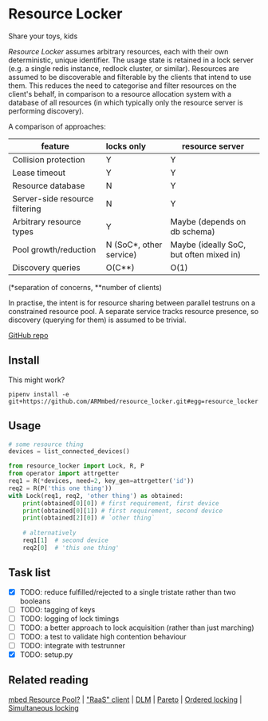 # Resource Locker
Share your toys, kids

_Resource Locker_ assumes arbitrary resources, each with their own deterministic, unique identifier.
The usage state is retained in a lock server (e.g. a single redis instance, redlock cluster, or similar).
Resources are assumed to be discoverable and filterable by the clients that intend to use them.
This reduces the need to categorise and filter resources on the client's behalf, in comparison to
a resource allocation system with a database of all resources (in which typically only the resource
server is performing discovery).

A comparison of approaches:

| feature | locks only | resource server |
|-|:-|-|
| Collision protection | Y | Y |
| Lease timeout | Y | Y |
| Resource database | N | Y |
| Server-side resource filtering | N | Y |
| Arbitrary resource types | Y | Maybe (depends on db schema) |
| Pool growth/reduction | N (SoC*, other service) | Maybe (ideally SoC, but often mixed in) |
| Discovery queries | O(C**) | O(1) |

(*separation of concerns, **number of clients)

In practise, the intent is for resource sharing between parallel testruns on a constrained resource pool.
A separate service tracks resource presence, so discovery (querying for them) is assumed to be trivial. 

[GitHub repo](https://github.com/ARMmbed/resource_locker)

## Install
This might work?

`pipenv install -e git+https://github.com/ARMmbed/resource_locker.git#egg=resource_locker`

## Usage

```python
# some resource thing
devices = list_connected_devices()

from resource_locker import Lock, R, P
from operator import attrgetter
req1 = R(*devices, need=2, key_gen=attrgetter('id'))
req2 = R(P('this one thing'))
with Lock(req1, req2, 'other thing') as obtained:
    print(obtained[0][0]) # first requirement, first device
    print(obtained[0][1]) # first requirement, second device
    print(obtained[2][0]) # `other thing`
    
    # alternatively
    req1[1]  # second device
    req2[0]  # 'this one thing'
```

## Task list
- [x] TODO: reduce fulfilled/rejected to a single tristate rather than two booleans
- [ ] TODO: tagging of keys
- [ ] TODO: logging of lock timings
- [ ] TODO: a better approach to lock acquisition (rather than just marching)
- [ ] TODO: a test to validate high contention behaviour
- [ ] TODO: integrate with testrunner
- [x] TODO: setup.py

## Related reading
[mbed Resource Pool?](https://github.com/ARMmbed/resource-pool)
| ["RaaS" client](https://github.com/ARMmbed/raas-pyclient)
| [DLM](https://en.wikipedia.org/wiki/Distributed_lock_manager)
| [Pareto](https://en.wikipedia.org/wiki/Pareto_efficiency)
| [Ordered locking](http://www.informit.com/articles/article.aspx?p=30188&seqNum=7)
| [Simultaneous locking](http://www.informit.com/articles/article.aspx?p=30188&seqNum=6)
